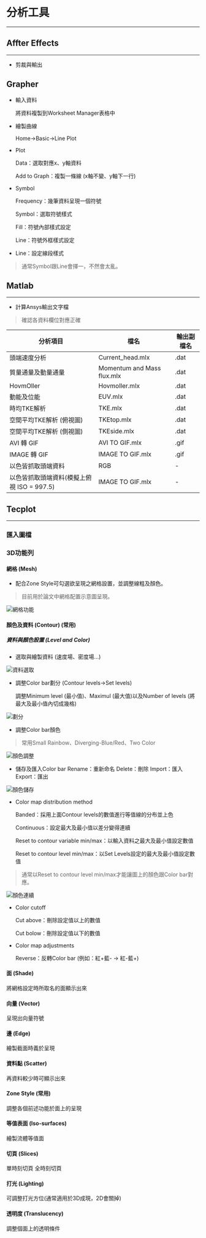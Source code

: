 # 分析工具
---
## Affter Effects
---
- 剪裁與輸出

## Grapher
- 輸入資料

  將資料複製到Worksheet Manager表格中

- 繪製曲線

  Home→Basic→Line Plot

- Plot

  Data：選取對應x、y軸資料

  Add to Graph：複製一條線 (x軸不變、y軸下一行)

- Symbol

  Frequency：幾筆資料呈現一個符號

  Symbol：選取符號樣式

  Fill：符號內部樣式設定

  Line：符號外框樣式設定

- Line：設定線段樣式

> 通常Symbol跟Line會擇一，不然會太亂。
  

## Matlab
---
- 計算Ansys輸出文字檔
> 確認各資料欄位對應正確

| 分析項目         | 檔名       | 輸出副檔名 |
|--------------|---------------|------|
| 頭端速度分析  | Current_head.mlx | .dat |
| 質量通量及動量通量 | Momentum and Mass flux.mlx | .dat |
| HovmOller     | Hovmoller.mlx | .dat |
| 動能及位能     | EUV.mlx | .dat |
| 時均TKE解析 | TKE.mlx | .dat |
| 空間平均TKE解析 (俯視圖) | TKEtop.mlx | .dat |
| 空間平均TKE解析 (側視圖) | TKEside.mlx | .dat |
| AVI 轉 GIF| AVI TO  GIF.mlx | .gif |
| IMAGE 轉 GIF| IMAGE TO  GIF.mlx | .gif |
| 以色皆抓取頭端資料 | RGB | - |
| 以色皆抓取頭端資料(模擬上俯視 ISO = 997.5) | IMAGE TO  GIF.mlx | - |

## Tecplot
---
### 匯入圖檔
### 3D功能列
#### 網格 (Mesh)
  
- 配合Zone Style可勾選欲呈現之網格設置，並調整線粗及顏色。

> 目前用於論文中網格配置示意圖呈現。

![網格功能](/docs/images/Mesh.jpg)

#### 顏色及資料 (Contour) (常用)
##### 資料與顏色設置 (Level and Color)  
- 選取與繪製資料 (速度場、密度場...)

![資料選取](/docs/images/Data.jpg)

- 調整Color bar劃分 (Contour levels→Set levels)

  調整Minimum level (最小值)、Maximul (最大值)以及Number of levels (將最大及最小值內切成幾格)

![劃分](/docs/images/Set-levels.jpg)

- 調整Color bar顏色
>常用Small Rainbow、Diverging-Blue/Red、Two Color

![顏色調整](/docs/images/Color-map.jpg)

- 儲存及匯入Color bar
  Rename：重新命名
  Delete：刪除
  Import：匯入
  Export：匯出

![顏色儲存](/docs/images/color-map-save.jpg)

- Color map distribution method

  Banded：採用上面Contour levels的數值進行等值線的分布並上色
  
  Continuous：設定最大及最小值以差分變得連續
  
  Reset to contour variable min/max：以輸入資料之最大及最小值設定數值
  
  Reset to contour level min/max：以Set Levels設定的最大及最小值設定數值
  
>通常以Reset to contour level min/max才能讓圖上的顏色跟Color bar對應。

![顏色連續](/docs/images/Color-map-Continuous.jpg)

- Color cutoff

  Cut above：刪除設定值以上的數值
  
  Cut bolow：刪除設定值以下的數值

- Color map adjustments

  Reverse：反轉Color bar (例如：紅+藍- → 紅-藍+)

#### 面 (Shade)
  
  將網格設定時所取名的面顯示出來
   
#### 向量 (Vector)
  
  呈現出向量符號
  
#### 邊 (Edge)
  
  繪製截面時義於呈現
  
#### 資料點 (Scatter)
  
  再資料較少時可顯示出來
  
#### Zone Style (常用)
  
  調整各個前述功能於面上的呈現
  
#### 等值表面 (Iso-surfaces)
  
  繪製流體等值面
  
#### 切頁 (Slices)
  
  單時刻切頁
  全時刻切頁
  
#### 打光 (Lighting)
  
  可調整打光方位(通常適用於3D成現，2D會關掉)
  
#### 透明度 (Translucency)
  
  調整個面上的透明條件
